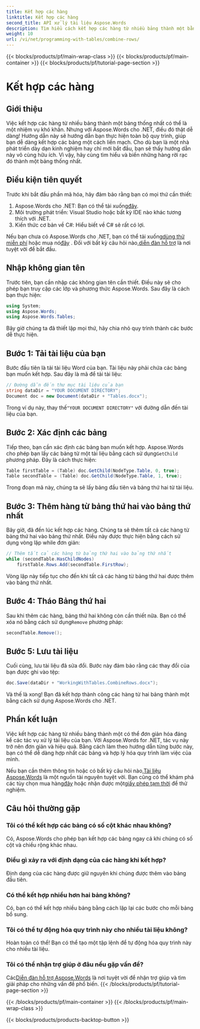 ```yaml
---
title: Kết hợp các hàng
linktitle: Kết hợp các hàng
second_title: API xử lý tài liệu Aspose.Words
description: Tìm hiểu cách kết hợp các hàng từ nhiều bảng thành một bằng Aspose.Words cho .NET với hướng dẫn từng bước của chúng tôi.
weight: 10
url: /vi/net/programming-with-tables/combine-rows/
---
```


{{< blocks/products/pf/main-wrap-class >}}
{{< blocks/products/pf/main-container >}}
{{< blocks/products/pf/tutorial-page-section >}}

# Kết hợp các hàng

## Giới thiệu

Việc kết hợp các hàng từ nhiều bảng thành một bảng thống nhất có thể là một nhiệm vụ khó khăn. Nhưng với Aspose.Words cho .NET, điều đó thật dễ dàng! Hướng dẫn này sẽ hướng dẫn bạn thực hiện toàn bộ quy trình, giúp bạn dễ dàng kết hợp các bảng một cách liền mạch. Cho dù bạn là một nhà phát triển dày dạn kinh nghiệm hay chỉ mới bắt đầu, bạn sẽ thấy hướng dẫn này vô cùng hữu ích. Vì vậy, hãy cùng tìm hiểu và biến những hàng rời rạc đó thành một bảng thống nhất.

## Điều kiện tiên quyết

Trước khi bắt đầu phần mã hóa, hãy đảm bảo rằng bạn có mọi thứ cần thiết:

1.  Aspose.Words cho .NET: Bạn có thể tải xuống[đây](https://releases.aspose.com/words/net/).
2. Môi trường phát triển: Visual Studio hoặc bất kỳ IDE nào khác tương thích với .NET.
3. Kiến thức cơ bản về C#: Hiểu biết về C# sẽ rất có lợi.

 Nếu bạn chưa có Aspose.Words cho .NET, bạn có thể tải xuống[dùng thử miễn phí](https://releases.aspose.com/) hoặc mua nó[đây](https://purchase.aspose.com/buy) . Đối với bất kỳ câu hỏi nào,[diễn đàn hỗ trợ](https://forum.aspose.com/c/words/8) là nơi tuyệt vời để bắt đầu.

## Nhập không gian tên

Trước tiên, bạn cần nhập các không gian tên cần thiết. Điều này sẽ cho phép bạn truy cập các lớp và phương thức Aspose.Words. Sau đây là cách bạn thực hiện:

```csharp
using System;
using Aspose.Words;
using Aspose.Words.Tables;
```

Bây giờ chúng ta đã thiết lập mọi thứ, hãy chia nhỏ quy trình thành các bước dễ thực hiện.

## Bước 1: Tải tài liệu của bạn

Bước đầu tiên là tải tài liệu Word của bạn. Tài liệu này phải chứa các bảng bạn muốn kết hợp. Sau đây là mã để tải tài liệu:

```csharp
// Đường dẫn đến thư mục tài liệu của bạn
string dataDir = "YOUR DOCUMENT DIRECTORY";
Document doc = new Document(dataDir + "Tables.docx");
```

 Trong ví dụ này, thay thế`"YOUR DOCUMENT DIRECTORY"` với đường dẫn đến tài liệu của bạn.

## Bước 2: Xác định các bảng

 Tiếp theo, bạn cần xác định các bảng bạn muốn kết hợp. Aspose.Words cho phép bạn lấy các bảng từ một tài liệu bằng cách sử dụng`GetChild` phương pháp. Đây là cách thực hiện:

```csharp
Table firstTable = (Table) doc.GetChild(NodeType.Table, 0, true);
Table secondTable = (Table) doc.GetChild(NodeType.Table, 1, true);
```

Trong đoạn mã này, chúng ta sẽ lấy bảng đầu tiên và bảng thứ hai từ tài liệu.

## Bước 3: Thêm hàng từ bảng thứ hai vào bảng thứ nhất

Bây giờ, đã đến lúc kết hợp các hàng. Chúng ta sẽ thêm tất cả các hàng từ bảng thứ hai vào bảng thứ nhất. Điều này được thực hiện bằng cách sử dụng vòng lặp while đơn giản:

```csharp
// Thêm tất cả các hàng từ bảng thứ hai vào bảng thứ nhất
while (secondTable.HasChildNodes)
    firstTable.Rows.Add(secondTable.FirstRow);
```

Vòng lặp này tiếp tục cho đến khi tất cả các hàng từ bảng thứ hai được thêm vào bảng thứ nhất.

## Bước 4: Tháo Bảng thứ hai

 Sau khi thêm các hàng, bảng thứ hai không còn cần thiết nữa. Bạn có thể xóa nó bằng cách sử dụng`Remove` phương pháp:

```csharp
secondTable.Remove();
```

## Bước 5: Lưu tài liệu

Cuối cùng, lưu tài liệu đã sửa đổi. Bước này đảm bảo rằng các thay đổi của bạn được ghi vào tệp:

```csharp
doc.Save(dataDir + "WorkingWithTables.CombineRows.docx");
```

Và thế là xong! Bạn đã kết hợp thành công các hàng từ hai bảng thành một bằng cách sử dụng Aspose.Words cho .NET.

## Phần kết luận

Việc kết hợp các hàng từ nhiều bảng thành một có thể đơn giản hóa đáng kể các tác vụ xử lý tài liệu của bạn. Với Aspose.Words for .NET, tác vụ này trở nên đơn giản và hiệu quả. Bằng cách làm theo hướng dẫn từng bước này, bạn có thể dễ dàng hợp nhất các bảng và hợp lý hóa quy trình làm việc của mình.

Nếu bạn cần thêm thông tin hoặc có bất kỳ câu hỏi nào,[Tài liệu Aspose.Words](https://reference.aspose.com/words/net/) là một nguồn tài nguyên tuyệt vời. Bạn cũng có thể khám phá các tùy chọn mua hàng[đây](https://purchase.aspose.com/buy) hoặc nhận được một[giấy phép tạm thời](https://purchase.aspose.com/temporary-license/) để thử nghiệm.

## Câu hỏi thường gặp

### Tôi có thể kết hợp các bảng có số cột khác nhau không?

Có, Aspose.Words cho phép bạn kết hợp các bảng ngay cả khi chúng có số cột và chiều rộng khác nhau.

### Điều gì xảy ra với định dạng của các hàng khi kết hợp?

Định dạng của các hàng được giữ nguyên khi chúng được thêm vào bảng đầu tiên.

### Có thể kết hợp nhiều hơn hai bảng không?

Có, bạn có thể kết hợp nhiều bảng bằng cách lặp lại các bước cho mỗi bảng bổ sung.

### Tôi có thể tự động hóa quy trình này cho nhiều tài liệu không?

Hoàn toàn có thể! Bạn có thể tạo một tập lệnh để tự động hóa quy trình này cho nhiều tài liệu.

### Tôi có thể nhận trợ giúp ở đâu nếu gặp vấn đề?

 Các[Diễn đàn hỗ trợ Aspose.Words](https://forum.aspose.com/c/words/8) là nơi tuyệt vời để nhận trợ giúp và tìm giải pháp cho những vấn đề phổ biến.
{{< /blocks/products/pf/tutorial-page-section >}}

{{< /blocks/products/pf/main-container >}}
{{< /blocks/products/pf/main-wrap-class >}}

{{< blocks/products/products-backtop-button >}}
